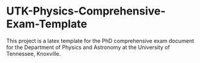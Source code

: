 # UTK-Physics-Comprehensive-Exam-Template
This project is a latex template for the PhD comprehensive exam document for the Department of Physics and Astronomy at the University of Tennessee, Knoxville. 

